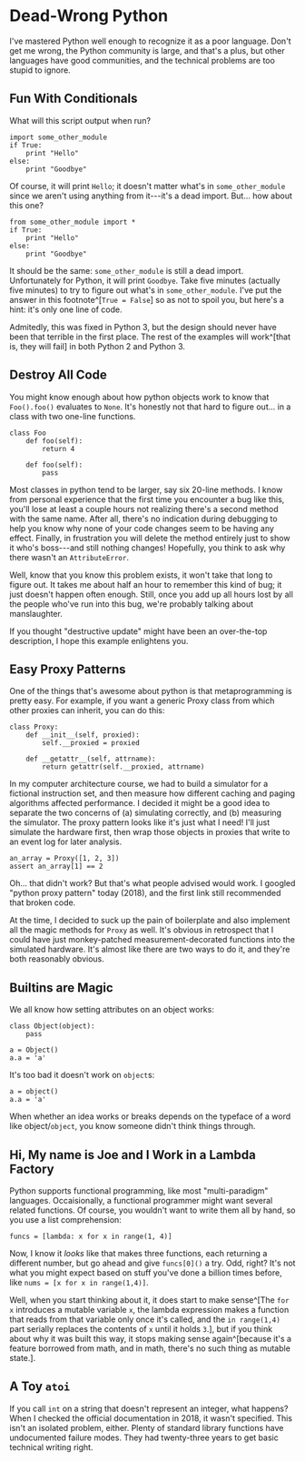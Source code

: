 # Dead-Wrong Python

I've mastered Python well enough to recognize it as a poor language.
Don't get me wrong, the Python community is large, and that's a plus, but other languages have good communities, and the technical problems are too stupid to ignore.

## Fun With Conditionals

What will this script output when run?

```
import some_other_module
if True:
    print "Hello"
else:
    print "Goodbye"
```

Of course, it will print `Hello`; it doesn't matter what's in `some_other_module` since we aren't using anything from it---it's a dead import.
But... how about this one?

```
from some_other_module import *
if True:
    print "Hello"
else:
    print "Goodbye"
```

It should be the same: `some_other_module` is still a dead import.
Unfortunately for Python, it will print `Goodbye`.
Take five minutes (actually five minutes) to try to figure out what's in `some_other_module`.
I've put the answer in this footnote^[`True = False`] so as not to spoil you, but here's a hint: it's only one line of code.

Admitedly, this was fixed in Python 3, but the design should never have been that terrible in the first place.
The rest of the examples will work^[that is, they will fail] in both Python 2 and Python 3.


## Destroy All Code

You might know enough about how python objects work to know that `Foo().foo()` evaluates to `None`.
It's honestly not that hard to figure out... in a class with two one-line functions.

```
class Foo
    def foo(self):
        return 4

    def foo(self):
        pass
```

Most classes in python tend to be larger, say six 20-line methods.
I know from personal experience that the first time you encounter a bug like this, you'll lose at least a couple hours not realizing there's a second method with the same name.
After all, there's no indication during debugging to help you know why none of your code changes seem to be having any effect.
Finally, in frustration you will delete the method entirely just to show it who's boss---and still nothing changes!
Hopefully, you think to ask why there wasn't an `AttributeError`.

Well, know that you know this problem exists, it won't take that long to figure out.
It takes me about half an hour to remember this kind of bug; it just doesn't happen often enough.
Still, once you add up all hours lost by all the people who've run into this bug, we're probably talking about manslaughter.

If you thought "destructive update" might have been an over-the-top description, I hope this example enlightens you.


## Easy Proxy Patterns

One of the things that's awesome about python is that metaprogramming is pretty easy.
For example, if you want a generic Proxy class from which other proxies can inherit, you can do this:

```
class Proxy:
    def __init__(self, proxied):
        self.__proxied = proxied

    def __getattr__(self, attrname):
        return getattr(self.__proxied, attrname)
```

In my computer architecture course, we had to build a simulator for a fictional instruction set, and then measure how different caching and paging algorithms affected performance.
I decided it might be a good idea to separate the two concerns of (a) simulating correctly, and (b) measuring the simulator.
The proxy pattern looks like it's just what I need!
I'll just simulate the hardware first, then wrap those objects in proxies that write to an event log for later analysis.

```
an_array = Proxy([1, 2, 3])
assert an_array[1] == 2
```

Oh... that didn't work?
But that's what people advised would work.
I googled "python proxy pattern" today (2018), and the first link still recommended that broken code.

At the time, I decided to suck up the pain of boilerplate and also implement all the magic methods for `Proxy` as well.
It's obvious in retrospect that I could have just monkey-patched measurement-decorated functions into the simulated hardware.
It's almost like there are two ways to do it, and they're both reasonably obvious.


## Builtins are Magic

We all know how setting attributes on an object works:

```
class Object(object):
    pass

a = Object()
a.a = 'a'
```

It's too bad it doesn't work on `object`s:

```
a = object()
a.a = 'a'
```

When whether an idea works or breaks depends on the typeface of a word like object/`object`, you know someone didn't think things through.


## Hi, My name is Joe and I Work in a Lambda Factory

Python supports functional programming, like most "multi-paradigm" languages.
Occaisionally, a functional programmer might want several related functions.
Of course, you wouldn't want to write them all by hand, so you use a list comprehension:

```
funcs = [lambda: x for x in range(1, 4)]
```

Now, I know it _looks_ like that makes three functions, each returning a different number, but go ahead and give `funcs[0]()` a try.
Odd, right?
It's not what you might expect based on stuff you've done a billion times before, like `nums = [x for x in range(1,4)]`.

Well, when you start thinking about it, it does start to make sense^[The `for x` introduces a mutable variable `x`, the lambda expression makes a function that reads from that variable only once it's called, and the `in range(1,4)` part serially replaces the contents of `x` until it holds `3`.], but if you think about why it was built this way, it stops making sense again^[because it's a feature borrowed from math, and in math, there's no such thing as mutable state.].


## A Toy `atoi`

If you call `int` on a string that doesn't represent an integer, what happens?
When I checked the official documentation in 2018, it wasn't specified.
This isn't an isolated problem, either.
Plenty of standard library functions have undocumented failure modes.
They had twenty-three years to get basic technical writing right.
